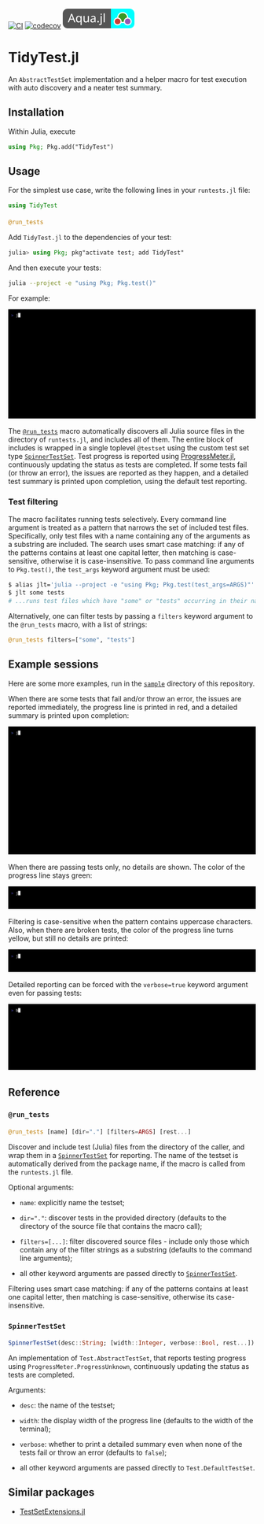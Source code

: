 [![CI](https://github.com/dhanak/TidyTest.jl/actions/workflows/CI.yml/badge.svg)](https://github.com/dhanak/TidyTest.jl/actions/workflows/CI.yml)
[![codecov](https://codecov.io/gh/dhanak/TidyTest.jl/branch/master/graph/badge.svg?token=CQYSC7NLOT)](https://codecov.io/gh/dhanak/TidyTest.jl)
[![Aqua QA](https://raw.githubusercontent.com/JuliaTesting/Aqua.jl/master/badge.svg)](https://github.com/JuliaTesting/Aqua.jl)

# TidyTest.jl

An `AbstractTestSet` implementation and a helper macro for test execution with
auto discovery and a neater test summary.

## Installation

Within Julia, execute

```julia
using Pkg; Pkg.add("TidyTest")
```

## Usage

For the simplest use case, write the following lines in your `runtests.jl` file:

```julia
using TidyTest

@run_tests
```

Add `TidyTest.jl` to the dependencies of your test:

```julia
julia> using Pkg; pkg"activate test; add TidyTest"
```

And then execute your tests:

```bash
julia --project -e "using Pkg; Pkg.test()"
```

For example:

![](sample/vhs/sample.gif)

The [`@run_tests`](#run_tests) macro automatically discovers all Julia source
files in the directory of `runtests.jl`, and includes all of them. The entire
block of includes is wrapped in a single toplevel `@testset` using the custom
test set type [`SpinnerTestSet`](#spinnertestset). Test progress is reported
using [ProgressMeter.jl][], continuously updating the status as tests are
completed. If some tests fail (or throw an error), the issues are reported as
they happen, and a detailed test summary is printed upon completion, using the
default test reporting.

### Test filtering

The macro facilitates running tests selectively. Every command line argument is
treated as a pattern that narrows the set of included test files. Specifically,
only test files with a name containing any of the arguments as a substring are
included. The search uses smart case matching: if any of the patterns contains
at least one capital letter, then matching is case-sensitive, otherwise it is
case-insensitive. To pass command line arguments to `Pkg.test()`, the
`test_args` keyword argument must be used:

```bash
$ alias jlt='julia --project -e "using Pkg; Pkg.test(test_args=ARGS)"'
$ jlt some tests
# ...runs test files which have "some" or "tests" occurring in their names
```

Alternatively, one can filter tests by passing a `filters` keyword argument to
the `@run_tests` macro, with a list of strings:

```julia
@run_tests filters=["some", "tests"]
```

## Example sessions

Here are some more examples, run in the [`sample`](sample) directory of this
repository.

When there are some tests that fail and/or throw an error, the issues are
reported immediately, the progress line is printed in red, and a detailed
summary is printed upon completion:

![](sample/vhs/full.gif)

When there are passing tests only, no details are shown. The color of the
progress line stays green:

![](sample/vhs/oo.gif)

Filtering is case-sensitive when the pattern contains uppercase characters.
Also, when there are broken tests, the color of the progress line turns yellow,
but still no details are printed:

![](sample/vhs/b.gif)

Detailed reporting can be forced with the `verbose=true` keyword argument even
for passing tests:

![](sample/vhs/oo-verbose.gif)

## Reference

### `@run_tests`

```julia
@run_tests [name] [dir="."] [filters=ARGS] [rest...]
```

Discover and include test (Julia) files from the directory of the caller, and
wrap them in a [`SpinnerTestSet`](#spinnertestset) for reporting. The name of
the testset is automatically derived from the package name, if the macro is
called from the `runtests.jl` file.

Optional arguments:

* `name`: explicitly name the testset;

* `dir="."`: discover tests in the provided directory (defaults to the directory
  of the source file that contains the macro call);

* `filters=[...]`: filter discovered source files - include only those which
  contain any of the filter strings as a substring (defaults to the command line
  arguments);

* all other keyword arguments are passed directly to
  [`SpinnerTestSet`](#spinnertestset).

Filtering uses smart case matching: if any of the patterns contains at least one
capital letter, then matching is case-sensitive, otherwise its case-insensitive.

### `SpinnerTestSet`

```julia
SpinnerTestSet(desc::String; [width::Integer, verbose::Bool, rest...])
```

An implementation of `Test.AbstractTestSet`, that reports testing progress using
`ProgressMeter.ProgressUnknown`, continuously updating the status as tests are
completed.

Arguments:

* `desc`: the name of the testset;

* `width`: the display width of the progress line (defaults to the width of the
  terminal);

* `verbose`: whether to print a detailed summary even when none of the tests
  fail or throw an error (defaults to `false`);

* all other keyword arguments are passed directly to `Test.DefaultTestSet`.

## Similar packages

* [TestSetExtensions.jl][]

[ProgressMeter.jl]: https://github.com/timholy/ProgressMeter.jl
[TestSetExtensions.jl]: https://github.com/ssfrr/TestSetExtensions.jl
